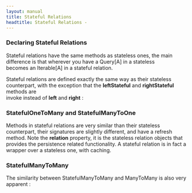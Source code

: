 ```yaml
---
layout: manual
title: Stateful Relations
headtitle: Stateful Relations - 
---
```


### Declaring Stateful Relations

Stateful relations have the same methods as stateless ones, the main
difference is that wherever you have a Query\[A\] in a stateless  
becomes an Iterable\[A\] in a stateful relation.

Stateful relations are defined exactly the same way as their stateless
counterpart, with the exception that the **leftStateful** and
**rightStateful** methods are  
invoke instead of **left** and **right** :

<script type="syntaxhighlighter" class="brush: scala">

<![CDATA[
class Course(val subjectId: Long) extends SchoolDb2Object {

  //students is a ManyToMany[Student,CourseSubscription], it extends Query[Students]
  lazy val students = SchoolDb2.courseSubscriptions.leftStateful(this)
}

class Student(val firstName: String, val lastName: String) extends SchoolDb2Object {
  //courses is a ManyToMany[Course,CourseSubscription], it extends Query[Course]
  lazy val courses = SchoolDb2.courseSubscriptions.rightStateful(this)
}

class Course(val subjectId: Long) extends SchoolDb2Object {
  lazy val subject: ManyToOne[Subject] = SchoolDb.subjectToCourses.rightStateful(this)
}

class Subject(val name: String) extends SchoolDb2Object {
  lazy val courses: OneToMany[Course] = SchoolDb.subjectToCourses.leftStateful(this)
}
]]>

</script>

### StatefulOneToMany and StatefulManyToOne

Methods in stateful relations are very similar than their stateless
counterpart, their signatures are slightly different, and have a refresh
method. Note the **relation** property, it is the stateless relation
objects that provides the persistence related functionality. A stateful
relation is in fact a wrapper over a stateless one, with caching.

<script type="syntaxhighlighter" class="brush: scala">

<![CDATA[
class StatefulOneToMany[M](val relation: OneToMany[M]) extends Iterable[M] {

  def refresh: Unit
  def associate(m: M):Unit
  def deleteAll: Int
}

class StatefulManyToOne[O <: KeyedEntity[_]](val relation: ManyToOne[O]) {

  def refresh: Unit
  def one: Option[O]
  def assign(o: O): Unit
  def delete: Boolean
}
]]>

</script>

### StatefulManyToMany

The similarity between StatefulManyToMany and ManyToMany is also very
apparent :

<script type="syntaxhighlighter" class="brush: scala">

<![CDATA[
class StatefulManyToMany[O <: KeyedEntity*],A <: KeyedEntity[*](val relation: ManyToMany[O,A]) extends Iterable[O] {

  def refresh: Unit
  def associate(o: O, a: A)
  def associate(o: O): A
  def dissociate(o: O): Boolean
  def dissociateAll: Int
  def associations: Iterable[A]
}
]]>

</script>
